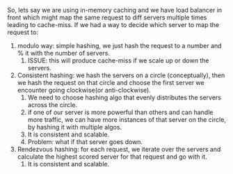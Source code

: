 So, lets say we are using in-memory caching and we have load balancer in front which might map the same request to diff servers multiple times leading to cache-miss.
If we had a way to decide which server to map the request to:
1. modulo way: simple hashing, we just hash the request to a number and % it with the number of servers.
	1. ISSUE: this will produce cache-miss if we scale up or down the servers.
2. Consistent hashing: we hash the servers on a circle (conceptually), then we hash the request on that circle and choose the first server we encounter going clockwise(or anti-clockwise).
	1. We need to choose hashing algo that evenly distributes the servers across the circle.
	2. if one of our server is more powerful than others and can handle more traffic, we can have more instances of that server on the circle, by hashing it with multiple algos.
	3. It is consistent and scalable.
	4. Problem: what if that server goes down.
3. Rendezvous hashing: for each request, we iterate over the servers and calculate the highest scored server for that request and go with it.
	1. It is consistent and scalable.